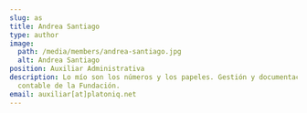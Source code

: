 ```yaml
---
slug: as
title: Andrea Santiago
type: author
image:
  path: /media/members/andrea-santiago.jpg
  alt: Andrea Santiago
position: Auxiliar Administrativa
description: Lo mío son los números y los papeles. Gestión y documentación
  contable de la Fundación.
email: auxiliar[at]platoniq.net
---
```

